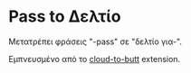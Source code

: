 # Pass to Δελτίο

Μετατρέπει φράσεις "-pass" σε "δελτίο για-".

Εμπνευσμένο από το [cloud-to-butt](https://github.com/panicsteve/cloud-to-butt) extension.

